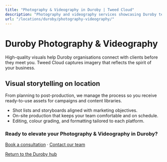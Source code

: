 ```yaml
---
title: "Photography & Videography in Duroby | Tweed Cloud"
description: "Photography and videography services showcasing Duroby teams, products, and places."
url: "/locations/duroby/photography-videography/"
---
```


# Duroby Photography & Videography

High-quality visuals help Duroby organisations connect with clients before they meet you. Tweed Cloud captures imagery that reflects the spirit of your business.

## Visual storytelling on location

From planning to post-production, we manage the process so you receive ready-to-use assets for campaigns and content libraries.

- Shot lists and storyboards aligned with marketing objectives.
- On-site production that keeps your team comfortable and on schedule.
- Editing, colour grading, and formatting tailored to each platform.

### Ready to elevate your Photography & Videography in Duroby?

[Book a consultation](/consultation/) · [Contact our team](/contact/)

[Return to the Duroby hub](/locations/duroby/)
